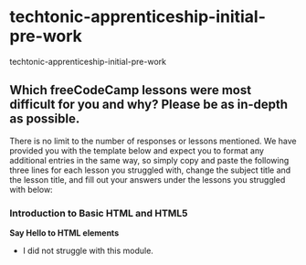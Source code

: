 # techtonic-apprenticeship-initial-pre-work
techtonic-apprenticeship-initial-pre-work

## Which freeCodeCamp lessons were most difficult for you and why? Please be as in-depth as possible.
There is no limit to the number of responses or lessons mentioned. We have provided you with the template
below and expect you to format any additional entries in the same way, so simply copy and paste the following
three lines for each lesson you struggled with, change the subject title and the lesson title, and fill out your answers
under the lessons you struggled with below:

### Introduction to Basic HTML and HTML5
**Say Hello to HTML elements**
- I did not struggle with this module.
